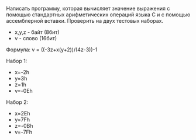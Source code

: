 Написать программу, которая вычисляет значение выражения с помощью  стандартных арифметических операций языка С и с помощью ассемблерной  вставки. Проверить на двух тестовых наборах. 

* x,y,z - байт (8бит)
* v - слово (16бит)

Формула: v = ((-3z+x(y+2))/(4z-3))-1

Набор 1: 
* x=-2h
* y=3h
* z=1h
* v=-0Eh

Набор 2: 
* x=2Eh
* y=7Fh
* z=-0Bh
* v=-7Fh